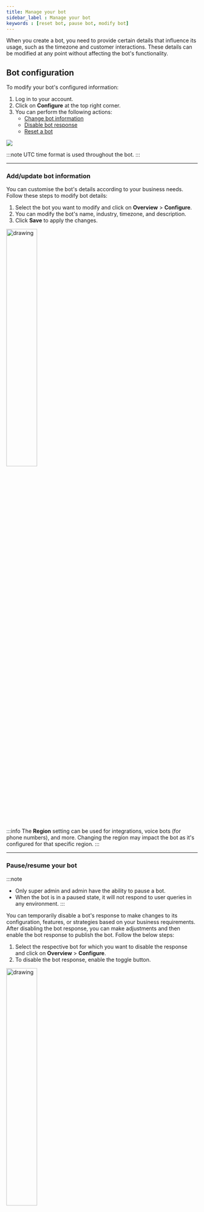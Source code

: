 ```yaml
---
title: Manage your bot 
sidebar_label : Manage your bot 
keywords : [reset bot, pause bot, modify bot]
---
```


When you create a bot, you need to provide certain details that influence its usage, such as the timezone and customer interactions. These details can be modified at any point without affecting the bot's functionality.


## Bot configuration 

To modify your bot's configured information:

1. Log in to your account.
2. Click on **Configure** at the top right corner. 
3. You can perform the following actions:
    * [Change bot information](#1-change-the-bots-information)
    * [Disable bot response](#2-disable-bot-response)
    * [Reset a bot](#3-reset-bot)

![](https://i.imgur.com/JEpBtZe.png)


:::note
UTC time format is used throughout the bot.
:::

---

### Add/update bot information

You can customise the bot's details according to your business needs. Follow these steps to modify bot details:

1. Select the bot you want to modify and click on **Overview** > **Configure**.
2. You can modify the bot's name, industry, timezone, and description.
3. Click **Save** to apply the changes.

<img src="https://i.imgur.com/c5wMtwI.png" alt="drawing" width="40%"/>

:::info
The **Region** setting can be used for integrations, voice bots (for phone numbers), and more. Changing the region may impact the bot as it's configured for that specific region.
:::

----

### Pause/resume your bot

:::note
- Only super admin and admin have the ability to pause a bot. 
- When the bot is in a paused state, it will not respond to user queries in any environment.
:::

You can temporarily disable a bot's response to make changes to its configuration, features, or strategies based on your business requirements. After disabling the bot response, you can make adjustments and then enable the bot response to publish the bot. Follow the below steps:

1. Select the respective bot for which you want to disable the response and click on **Overview** > **Configure**.
2. To disable the bot response, enable the toggle button.

<img src="https://i.imgur.com/SFkZlqz.png" alt="drawing" width="40%"/>

:::info 
**Marketplace dependency**: 
- If you export a bot template to a **private** Marketplace, it gets published automatically, and you will not be able to pause the bot in between.
- If you export a bot template to the **public** or training section of the Marketplace, the bot template is submitted for review, and you will not be able to pause the bot.
:::

----

### Reset your bot data

:::note
Only super admin and admin have the ability to reset the bot.
:::

Resetting a bot allows you to delete all past flows, conversations, and data associated with it. Follow these steps to reset a bot:


1. Select the bot that you want to reset and click **Overview** > **Configure**.
2. Click on **Reset bot** to delete all past flows, conversations, and data of the selected bot.

   <img src="https://i.imgur.com/aeNlkto.png" alt="drawing" width="40%"/>

----

### Delete your bot

**You cannot delete a bot**. However, you have the flexibility to either pause the bot's response or reset it as needed.

-----

## View bot audit log 

Audit log provids a detailed record of the changes made to each module(APIs, Inbox Agent configuration/actions, Channels), including information about the user (user email) who made the changes and the timestamp of the actions taken. 

To view audit log, follow these steps:

1. Click **Bot settings** > **Audit logs** to access the log of all the changes made.
    ![image](https://imgur.com/2MuBhJf.png)
2. To filter the results and view specific information, you can use the **filter** button and apply relevant filters.
    <img src="https://hackmd.io/_uploads/ryIEuxv92.png" alt="drawing" width="50%"/>
3. If you wish to download all the data from the Audit Log, you can do so by clicking on **Download CSV**. This will allow you to have a comprehensive record of all the changes made to the bot over time.

:::note
Audit logs will be available for 6 months.
:::